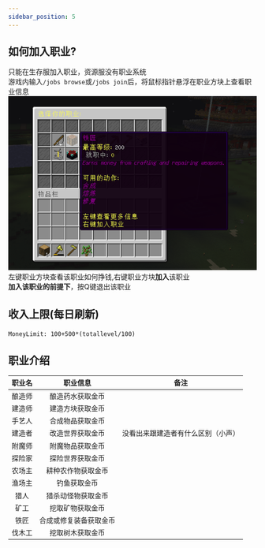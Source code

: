 ```yaml
---
sidebar_position: 5
---
```

## 如何加入职业?  
只能在生存服加入职业，资源服没有职业系统  
游戏内输入`/jobs browse`或`/jobs join`后，将鼠标指针悬浮在职业方块上查看职业信息
![](_images/职业.png)  
左键职业方块查看该职业如何挣钱,右键职业方块**加入**该职业  
**加入该职业的前提下**，按Q键退出该职业  

## 收入上限(每日刷新)  
`MoneyLimit: 100+500*(totallevel/100)`

## 职业介绍 
|  职业名   |               职业信息               |                            备注                            |
| :---------: | :----------------------------------: | :--------------------------------------------------------: |
|  酿造师  |     酿造药水获取金币     |     
|  建造师  |        建造方块获取金币  |    
|  手艺人  |      合成物品获取金币    |    
|  建造者  |        改造世界获取金币  |   没看出来跟建造者有什么区别（小声） 
|  附魔师  |       附魔物品获取金币   |    
|  探险家  |      探险世界获取金币    |    
|  农场主  |       耕种农作物获取金币   |    
|  渔场主  |       钓鱼获取金币   |    
|  猎人  |     猎杀动怪物获取金币     |    
|  矿工  |     挖取矿物获取金币     |    
|  铁匠  |       合成或修复装备获取金币   |    
|  伐木工  |     挖取树木获取金币     |    
